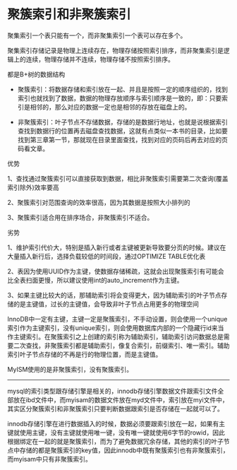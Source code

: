 # 聚簇索引和非聚簇索引

聚集索引一个表只能有一个，而非聚集索引一个表可以存在多个。

聚集索引存储记录是物理上连续存在，物理存储按照索引排序，而非聚集索引是逻辑上的连续，物理存储并不连续，物理存储不按照索引排序。

都是B+树的数据结构

*   聚簇索引：将数据存储和索引放在一起、并且是按照一定的顺序组织的，找到索引也就找到了数据，数据的物理存放顺序与索引顺序是一致的，即：只要索引是相邻的，那么对应的数据一定也是相邻的存放在磁盘上的。

*   非聚簇索引：叶子节点不存储数据，存储的是数据行地址，也就是说根据索引查找到数据行的位置再去磁盘查找数据，这就有点类似一本书的目录，比如要找到第三章第一节，那就现在目录里面查找，找到对应的页码后再去对应的页码看文章。

优势 &#x20;

1、查找通过聚簇索引可以直接获取到数据，相比非聚簇索引需要第二次查询(覆盖索引除外)效率要高 &#x20;

2、聚簇索引对范围查询的效率很高，因为其数据是按照大小排列的 &#x20;

3、聚簇索引适合用在排序场合，非聚簇索引不适合。

劣势

1、维护索引代价大，特别是插入新行或者主键被更新导致要分页的时候。建议在大量插入新行后，选择负载较低的时间段，通过OPTIMIZE TABLE优化表 &#x20;

2、表因为使用UUID作为主键，使数据存储稀疏，这就会出现聚簇索引有可能会比全表扫面更慢，所以建议使用int的auto\_increment作为主键。 &#x20;

3、如果主键比较大的话，那辅助索引将会变得更大，因为辅助索引的叶子节点存储的是主键值，过长的主键值，会导致非叶子节点占用更多的物理空间

InnoDB中一定有主键，主键一定是聚簇索引，不手动设置，则会使用一个unique索引作为主键索引，没有unique索引，则会使用数据库内部的一个隐藏行id来当作主键索引。在聚簇索引之上创建的索引称为辅助索引，辅助索引访问数据总是需要二次查找，非聚簇索引都是辅助索引，像复合索引，前缀索引、唯一索引。辅助索引叶子节点存储的不再是行的物理位置，而是主键值。

MyISM使用的是非聚簇索引，没有聚簇索引。



---------------------------

mysql的索引类型跟存储引擎是相关的，innodb存储引擎数据文件跟索引文件全部放在ibd文件中，而myisam的数据文件放在myd文件中，索引放在myi文件中，其实区分聚簇索引和非聚簇索引只要判断数据跟索引是否存储在一起就可以了。

innodb存储引擎在进行数据插入的时候，数据必须要跟索引放在一起，如果有主键就使用主键，没有主键就使用唯一键，没有唯一键就使用6字节的rowid，因此根据绑定在一起的就是聚簇索引，而为了避免数据冗余存储，其他的索引的叶子节点中存储的都是聚簇索引的key值，因此innodb中既有聚簇索引也有非聚簇索引，而myisam中只有非聚簇索引。